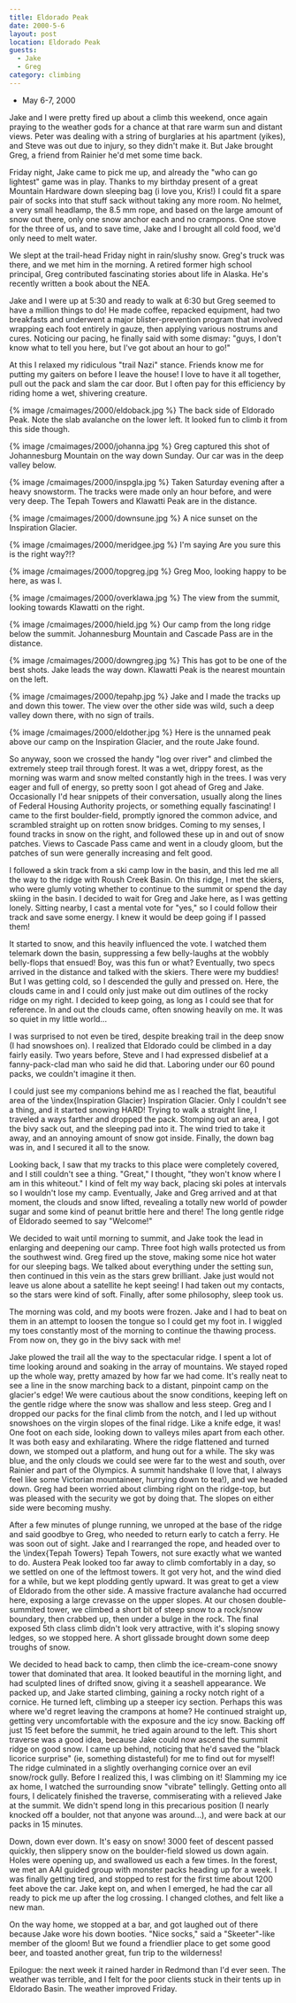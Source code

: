 ```yaml
---
title: Eldorado Peak
date: 2000-5-6
layout: post
location: Eldorado Peak
guests:
  - Jake
  - Greg
category: climbing
---
```


* May 6-7, 2000

Jake and I were pretty fired up about a climb this weekend, once again praying
to the weather gods for a chance at that rare warm sun and distant views.  Peter
was dealing with a string of burglaries at his apartment (yikes), and Steve was
out due to injury, so they didn't make it. But Jake brought Greg, a friend from
Rainier he'd met some time back.


Friday night, Jake came to pick me up, and already the "who can go lightest"
game was in play. Thanks to my birthday present of a great Mountain Hardware
down sleeping bag (i love you, Kris!) I could fit a spare pair of socks into
that stuff sack without taking any more room. No helmet, a very small headlamp,
the 8.5 mm rope, and based on the large amount of snow out there, only one
snow anchor each and no crampons. One stove for the three of us, and to save
time, Jake and I brought all cold food, we'd only need to melt water.


We slept at the trail-head Friday night in rain/slushy snow. Greg's truck was
there, and we met him in the morning. A retired former high school principal,
Greg contributed fascinating stories about life in Alaska. He's recently written
a book about the NEA.


Jake and I were up at 5:30 and ready to walk at 6:30 but Greg seemed to have a
million things to do! He made coffee, repacked equipment, had two breakfasts and
underwent a major blister-prevention program that involved wrapping each foot
entirely in gauze, then applying various nostrums and cures. Noticing our
pacing, he finally said with some dismay: "guys, I don't know what to tell you
here, but I've got about an hour to go!"


At this I relaxed my ridiculous "trail Nazi" stance. Friends know me for putting my gaiters on before
I leave the house! I love to have it all together, pull out the pack and slam
the car door. But I often pay for this efficiency by riding home a wet, shivering
creature.


{% image /cmaimages/2000/eldoback.jpg %}
The back side of Eldorado Peak. Note the slab avalanche on the lower left. It looked fun to climb it from this side though.

{% image /cmaimages/2000/johanna.jpg %}
Greg captured this shot of Johannesburg Mountain on the way down Sunday. Our car was in the deep valley below.

{% image /cmaimages/2000/inspgla.jpg %}
Taken Saturday evening after a heavy snowstorm. The tracks were made only an hour before, and were very deep. The Tepah Towers and Klawatti Peak are in the distance.

{% image /cmaimages/2000/downsune.jpg %}
A nice sunset on the Inspiration Glacier.

{% image /cmaimages/2000/meridgee.jpg %}
I'm saying Are you sure this is the right way?!?

{% image /cmaimages/2000/topgreg.jpg %}
Greg Moo, looking happy to be here, as was I.

{% image /cmaimages/2000/overklawa.jpg %}
The view from the summit, looking towards Klawatti on the right.

{% image /cmaimages/2000/hield.jpg %}
Our camp from the long ridge below the summit. Johannesburg Mountain and Cascade Pass are in the distance.

{% image /cmaimages/2000/downgreg.jpg %}
This has got to be one of the best shots. Jake leads the way down. Klawatti Peak is the nearest mountain on the left.

{% image /cmaimages/2000/tepahp.jpg %}
Jake and I made the tracks up and down this tower. The view over the other side was wild, such a deep valley down there, with no sign of trails.

{% image /cmaimages/2000/eldother.jpg %}
Here is the unnamed peak above our camp on the Inspiration Glacier, and the route Jake found.


So anyway, soon we crossed the handy "log over river" and climbed
the extremely steep trail through forest. It was a wet, drippy forest,
as the morning was warm and snow melted constantly high in the
trees. I was very eager and full of energy, so pretty soon I got ahead
of Greg and Jake. Occasionally I'd hear snippets of their
conversation, usually along the lines of Federal Housing Authority
projects, or something equally fascinating! I came to the first
boulder-field, promptly ignored the common advice, and scrambled
straight up on rotten snow bridges.  Coming to my senses, I found
tracks in snow on the right, and followed these up in and out of snow
patches. Views to Cascade Pass came and went in a cloudy gloom, but
the patches of sun were generally increasing and felt good.


I followed a skin track from a ski camp low in the basin, and this led
me all the way to the ridge with Roush Creek Basin. On this ridge, I
met the skiers, who were glumly voting whether to continue to the
summit or spend the day skiing in the basin. I decided to wait for
Greg and Jake here, as I was getting lonely. Sitting nearby, I cast a
mental vote for "yes," so I could follow their track and save some
energy. I knew it would be deep going if I passed them!


It started to snow, and this heavily influenced the vote. I watched
them telemark down the basin, suppressing a few belly-laughs at the
wobbly belly-flops that ensued!  Boy, was this fun or what? Eventually,
two specs arrived in the distance and talked with the skiers. There
were my buddies! But I was getting cold, so I descended the gully and
pressed on. Here, the clouds came in and I could only just make out
dim outlines of the rocky ridge on my right. I decided to keep going,
as long as I could see that for reference. In and out the clouds came,
often snowing heavily on me. It was so quiet in my little world...


I was surprised to not even be tired, despite breaking trail in the
deep snow (I had snowshoes on). I realized that Eldorado could be
climbed in a day fairly easily.  Two years before, Steve and I had
expressed disbelief at a fanny-pack-clad man who said he did
that. Laboring under our 60 pound packs, we couldn't imagine it then.


I could just see my companions behind me as I reached the flat,
beautiful area of the \index{Inspiration Glacier} 
Inspiration Glacier. Only I couldn't see a
thing, and it started snowing HARD!  Trying to walk a straight line, I
traveled a ways farther and dropped the pack.  Stomping out an area, I
got the bivy sack out, and the sleeping pad into it. The wind tried to
take it away, and an annoying amount of snow got inside. Finally, the
down bag was in, and I secured it all to the snow.


Looking back, I saw that my tracks to this place were completely
covered, and I still couldn't see a thing. "Great," I thought,
"they won't know where I am in this whiteout." I kind of felt my way
back, placing ski poles at intervals so I wouldn't lose my
camp. Eventually, Jake and Greg arrived and at that moment, the clouds
and snow lifted, revealing a totally new world of powder sugar and
some kind of peanut brittle here and there! The long gentle ridge of
Eldorado seemed to say "Welcome!"


We decided to wait until morning to summit, and Jake took the lead in
enlarging and deepening our camp. Three foot high walls protected us
from the southwest wind. Greg fired up the stove, making some nice hot
water for our sleeping bags.  We talked about everything under the
setting sun, then continued in this vein as the stars grew
brilliant. Jake just would not leave us alone about a satellite he
kept seeing! I had taken out my contacts, so the stars were kind of
soft.  Finally, after some philosophy, sleep took us.

The morning was cold, and my boots were frozen. Jake and I had to beat
on them in an attempt to loosen the tongue so I could get my foot
in. I wiggled my toes constantly most of the morning to continue the
thawing process. From now on, they go in the bivy sack with me!


Jake plowed the trail all the way to the spectacular ridge. I spent a
lot of time looking around and soaking in the array of mountains. We
stayed roped up the whole way, pretty amazed by how far we had
come. It's really neat to see a line in the snow marching back to a
distant, pinpoint camp on the glacier's edge! We were cautious about
the snow conditions, keeping left on the gentle ridge where the snow
was shallow and less steep. Greg and I dropped our packs for the final
climb from the notch, and I led up without snowshoes on the virgin
slopes of the final ridge. Like a knife edge, it was! One foot on each
side, looking down to valleys miles apart from each other. It was both
easy and exhilarating.  Where the ridge flattened and turned down, we
stomped out a platform, and hung out for a while. The sky was blue,
and the only clouds we could see were far to the west and south, over
Rainier and part of the Olympics. A summit handshake (I love that, I
always feel like some Victorian mountaineer, hurrying down to tea!),
and we headed down. Greg had been worried about climbing right on the
ridge-top, but was pleased with the security we got by doing that. The
slopes on either side were becoming mushy.


After a few minutes of plunge running, we unroped at the base of the
ridge and said goodbye to Greg, who needed to return early to catch a
ferry. He was soon out of sight. Jake and I rearranged the rope, and
headed over to the \index{Tepah Towers}
Tepah Towers, not sure exactly what we wanted to
do. Austera Peak looked too far away to climb comfortably in a day, so
we settled on one of the leftmost towers. It got very hot, and the
wind died for a while, but we kept plodding gently upward. It was
great to get a view of Eldorado from the other side. A massive
fracture avalanche had occurred here, exposing a large crevasse on the
upper slopes.  At our chosen double-summited tower, we climbed a short
bit of steep snow to a rock/snow boundary, then crabbed up, then under
a bulge in the rock. The final exposed 5th class climb didn't look
very attractive, with it's sloping snowy ledges, so we stopped here. A
short glissade brought down some deep troughs of snow.


We decided to head back to camp, then climb the ice-cream-cone snowy
tower that dominated that area. It looked beautiful in the morning
light, and had sculpted lines of drifted snow, giving it a seashell
appearance. We packed up, and Jake started climbing, gaining a rocky
notch right of a cornice.  He turned left, climbing up a steeper icy
section. Perhaps this was where we'd regret leaving the crampons at
home? He continued straight up, getting very uncomfortable with the
exposure and the icy snow. Backing off just 15 feet before the summit,
he tried again around to the left. This short traverse was a good
idea, because Jake could now ascend the summit ridge on good snow. I
came up behind, noticing that he'd saved the "black licorice
surprise" (ie, something distasteful) for me to find out for myself!
The ridge culminated in a slightly overhanging cornice over an evil
snow/rock gully. Before I realized this, I was climbing on it!
Slamming my ice ax home, I watched the surrounding snow "vibrate"
tellingly. Getting onto all fours, I delicately finished the traverse,
commiserating with a relieved Jake at the summit. We didn't spend long
in this precarious position (I nearly knocked off a boulder, not that
anyone was around...), and were back at our packs in 15 minutes.


Down, down ever down. It's easy on snow! 3000 feet of descent passed
quickly, then slippery snow on the boulder-field slowed us down
again. Holes were opening up, and swallowed us each a few times. In
the forest, we met an AAI guided group with monster packs heading up
for a week. I was finally getting tired, and stopped to rest for the
first time about 1200 feet above the car. Jake kept on, and when I
emerged, he had the car all ready to pick me up after the log
crossing. I changed clothes, and felt like a new man.


On the way home, we stopped at a bar, and got laughed out of there
because Jake wore his down booties. "Nice socks," said a
"Skeeter"-like member of the gloom!  But we found a friendlier place
to get some good beer, and toasted another great, fun trip to the
wilderness!


Epilogue: the next week it rained harder in Redmond than I'd ever
seen. The weather was terrible, and I felt for the poor clients stuck
in their tents up in Eldorado Basin. The weather improved Friday.



